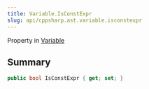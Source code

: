 ```yaml
---
title: Variable.IsConstExpr
slug: api/cppsharp.ast.variable.isconstexpr
---
```

Property in [Variable](/api/cppsharp/ast/variable)

## Summary



```csharp
public bool IsConstExpr { get; set; }
```

